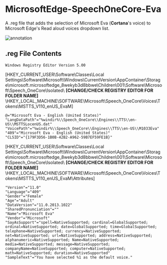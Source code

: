 # MicrosoftEdge-SpeechOneCore-Eva
A .reg file that adds the selection of Microsoft Eva (**Cortana**'s voice) to Microsoft Edge's Read aloud voices dropdown list.

![annotation](https://user-images.githubusercontent.com/29287158/46510559-9a59d800-c7fe-11e8-87e4-dd91a8ecee84.png)

## .reg File Contents

```
Windows Registry Editor Version 5.00
```

[HKEY_CURRENT_USER\Software\Classes\Local Settings\Software\Microsoft\Windows\CurrentVersion\AppContainer\Storage\microsoft.microsoftedge_8wekyb3d8bbwe\Children\001\Software\Microsoft\Speech_OneCore\Isolated\ **[CHANGE/CHECK REGISTRY EDITOR FOR FOLDER NAME]** \HKEY_LOCAL_MACHINE\SOFTWARE\Microsoft\Speech_OneCore\Voices\Tokens\MSTTS_V110_enUS_EvaM]

```
@="Microsoft Eva - English (United States)"
"LangDataPath"="%windir%\\Speech_OneCore\\Engines\\TTS\\en-US\\MSTTSLocenUS.dat"
"VoicePath"="%windir%\\Speech_OneCore\\Engines\\TTS\\en-US\\M1033Eva"
"409"="Microsoft Eva - English (United States)"
"CLSID"="{179F3D56-1B0B-42B2-A962-59B7EF59FE1B}"
```
[HKEY_CURRENT_USER\Software\Classes\Local Settings\Software\Microsoft\Windows\CurrentVersion\AppContainer\Storage\microsoft.microsoftedge_8wekyb3d8bbwe\Children\001\Software\Microsoft\Speech_OneCore\Isolated\ **[CHANGE/CHECK REGISTRY EDITOR FOR FOLDER NAME]** \HKEY_LOCAL_MACHINE\SOFTWARE\Microsoft\Speech_OneCore\Voices\Tokens\MSTTS_V110_enUS_EvaM\Attributes]

```
"Version"="11.0"
"Language"="409"
"Gender"="Female"
"Age"="Adult"
"DataVersion"="11.0.2013.1022"
"SharedPronunciation"=""
"Name"="Microsoft Eva"
"Vendor"="Microsoft"
"SayAsSupport"="spell=NativeSupported; cardinal=GlobalSupported; ordinal=NativeSupported; date=GlobalSupported; time=GlobalSupported; telephone=NativeSupported; currency=NativeSupported; net=NativeSupported; url=NativeSupported; address=NativeSupported; alphanumeric=NativeSupported; Name=NativeSupported; media=NativeSupported; message=NativeSupported; companyName=NativeSupported; computer=NativeSupported; math=NativeSupported; duration=NativeSupported"
"SampleText"="You have selected %1 as the default voice."
```
